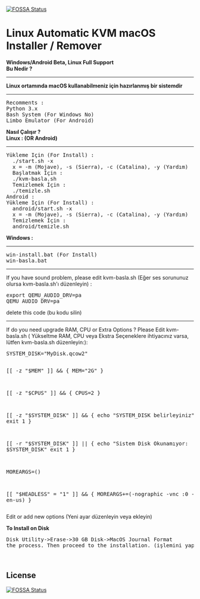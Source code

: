 [![FOSSA Status](https://app.fossa.io/api/projects/git%2Bgithub.com%2Falicangonullu%2Flinux-macos-virtual.svg?type=shield)](https://app.fossa.io/projects/git%2Bgithub.com%2Falicangonullu%2Flinux-macos-virtual?ref=badge_shield)

<h1>Linux Automatic KVM macOS Installer / Remover</h1>
<b> Windows/Android Beta, Linux Full Support </b>
<br>
<b>Bu Nedir ?</b>
<hr></hr>
<b>Linux ortamında macOS kullanabilmeniz için hazırlanmış bir sistemdir</b>
<hr></hr>
<pre>
Recomments : 
Python 3.x
Bash System (For Windows No)
Limbo Emulator (For Android) </pre>
<b>Nasıl Çalışır ?</b>
<br>
<b> Linux : (OR Android)</b>
<hr></hr>
<pre>Yükleme Için (For Install) :
  ./start.sh -x
  x = -m (Mojave), -s (Sierra), -c (Catalina), -y (Yardım)
  Başlatmak İçin :
  ./kvm-basla.sh
  Temizlemek İçin :
  ./temizle.sh
Android :
Yükleme Için (For Install) :
  android/start.sh -x
  x = -m (Mojave), -s (Sierra), -c (Catalina), -y (Yardım)
  Temizlemek İçin :
  android/temizle.sh
</pre>
<b> Windows : </b>
<hr></hr>
<pre>
win-install.bat (For Install)
win-basla.bat
</pre>
<hr></hr>
If you have sound problem, please edit kvm-basla.sh (Eğer ses sorununuz olursa kvm-basla.sh'ı düzenleyin) :
<pre>
export QEMU_AUDIO_DRV=pa
QEMU_AUDIO_DRV=pa
</pre>
delete this code (bu kodu silin)
<hr></hr>
If do you need upgrade RAM, CPU or Extra Options ? Please Edit kvm-basla.sh ( Yükseltme RAM, CPU veya Ekstra Seçeneklere ihtiyacınız varsa, lütfen kvm-basla.sh düzenleyin:):
<pre>
SYSTEM_DISK="MyDisk.qcow2"

[[ -z "$MEM" ]] && {
	MEM="2G"
}

[[ -z "$CPUS" ]] && {
	CPUS=2
}

[[ -z "$SYSTEM_DISK" ]] && {
    echo "SYSTEM_DISK belirleyiniz"
    exit 1
}

[[ -r "$SYSTEM_DISK" ]] || {
    echo "Sistem Disk Okunamıyor: $SYSTEM_DISK"
    exit 1
}

MOREARGS=()

[[ "$HEADLESS" = "1" ]] && {
    MOREARGS+=(-nographic -vnc :0 -k en-us)
}
</pre>
Edit or add new options (Yeni ayar düzenleyin veya ekleyin)

<b>To Install on Disk</b>
<pre>Disk Utility->Erase->30 GB Disk->MacOS Journal Format
the process. Then proceed to the installation. (işlemini yapın. Ardından kuruluma geçin.)</pre>
<br>


## License
[![FOSSA Status](https://app.fossa.io/api/projects/git%2Bgithub.com%2Falicangonullu%2Flinux-macos-virtual.svg?type=large)](https://app.fossa.io/projects/git%2Bgithub.com%2Falicangonullu%2Flinux-macos-virtual?ref=badge_large)
